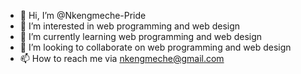 - 👋 Hi, I’m @Nkengmeche-Pride
- 👀 I’m interested in web programming and web design
- 🌱 I’m currently learning web programming and web design 
- 💞️ I’m looking to collaborate on web programming and web design
- 📫 How to reach me via nkengmeche@gmail.com

<!---
Nkengmeche-Pride/Nkengmeche-Pride is a ✨ special ✨ repository because its `README.md` (this file) appears on your GitHub profile.
You can click the Preview link to take a look at your changes.
--->
